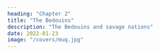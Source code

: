 ```yaml
---
heading: "Chapter 2"
title: "The Bedouins"
description: "The Bedouins and savage nations"
date: 2022-01-23
image: "/covers/muq.jpg"
---
```

